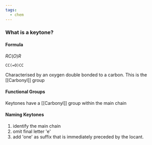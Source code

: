 ```yaml
---
tags:
  - chem
---
```

### What is a keytone? 
#### Formula
$RC(O)R$

```smiles
CC(=O)CC
```
Characterised by an oxygen double bonded to a carbon. This is the [[Carbonyl]] group
#### Functional Groups
Keytones have a [[Carbonyl]] group within the main chain

#### Naming Keytones
1. identify the main chain 
2. omit final letter 'e'
3. add 'one' as suffix that is immediately preceded by the locant.
